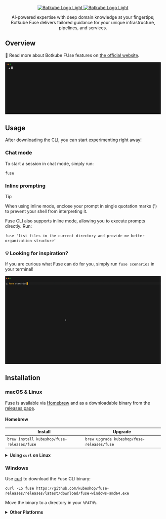 <p align="center">
  <a href="https://botkube.io/fuse">
    <img src="./docs/assets/fuse-logo-white.svg#gh-dark-mode-only" alt="Botkube Logo Light" />
    <img src="https://cdn.prod.website-files.com/633705de6adaa38599d8e258/66c852a5dc995f77a6c3ee17_BK_FUSE%20(1).svg#gh-light-mode-only" alt="Botkube Logo Light" />
  </a>
</p>

<p align="center">
  AI-powered expertise with deep domain knowledge at your fingertips; Botkube Fuse delivers tailored guidance for your unique infrastructure, pipelines, and services.
</p>
</p>

## Overview

📖 Read more about Botkube FUse features on [the official website](https://botkube.io/fuse/).

![Using fuse in CLI](docs/assets/prompt.gif)

## Usage

After downloading the CLI, you can start experimenting right away!

### Chat mode

To start a session in chat mode, simply run:

```shell
fuse
```

### Inline prompting

> [!TIP]
> When using inline mode, enclose your prompt in single quotation marks (') to prevent your shell from interpreting it.

Fuse CLI also supports inline mode, allowing you to execute prompts directly. Run:

```shell
fuse 'list files in the current directory and provide me better organization structure'
```

### 💡 Looking for inspiration?

If you are curious what Fuse can do for you, simply run `fuse scenarios` in your terminal!

![scenarios.gif](docs/assets/scenarios.gif)

## Installation

### macOS & Linux

Fuse is available via [Homebrew](https://brew.sh) and as a downloadable binary from the [releases page](https://github.com/kubeshop/fuse-releases/releases).

#### Homebrew

| Install                                    | Upgrade                                    |
|--------------------------------------------|--------------------------------------------|
| `brew install kubeshop/fuse-releases/fuse` | `brew upgrade kubeshop/fuse-releases/fuse` |

<details><summary><strong>Using <code>curl</code> on Linux</strong></summary>
<p>


Download the Fuse CLI binary and move it to a directory in your `$PATH`:

```shell
curl -Lo fuse https://github.com/kubeshop/fuse-releases/releases/latest/download/fuse-linux-amd64
chmod +x fuse && mv fuse /usr/local/bin/fuse
```

> [!NOTE]
> You may need to use sudo to run the mv command as it moves the binary file to the `/usr/local/bin/` directory.

</p>
</details> 

### Windows

Use [curl](https://curl.se/windows/) to download the Fuse CLI binary:

```shell
curl -Lo fuse https://github.com/kubeshop/fuse-releases/releases/latest/download/fuse-windows-amd64.exe
```

Move the binary to a directory in your `%PATH%`.

<details><summary><strong>Other Platforms</strong></summary>
<p>


Download the Fuse CLI binary and move it to a directory in your `$PATH`/`%PATH%`:

```shell
export OS=<your-os> # allowed values: darwin, linux, windows
export ARCH=<your-arch> # allowed values: amd64, arm64, armv7
export SUFFIX="" # set to ".exe" if OS is 'windows'
curl -Lo fuse https://github.com/kubeshop/fuse-releases/releases/latest/download/fuse-${OS}-${ARCH}${SUFFIX}
chmod +x fuse && mv fuse /usr/local/bin/fuse
```

</p>
</details> 
